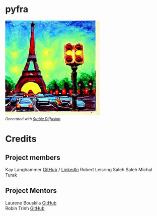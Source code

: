 pyfra
==============
<img src="images/stable_diffusion.jpeg" alt="drawing" width="300"/>
<br>
<small>
  <i>Generated with <a href="https://stablediffusionweb.com/#demo">Stable Diffusion</a></i>
</small>

# Credits
## Project members
Kay Langhammer [GitHub](https://github.com/Langhammer) / [LinkedIn](https://www.linkedin.com/in/kay-langhammer/)
Robert Leisring
Saleh Saleh
Michal Turak

## Project Mentors
Laurene Bouskila [GitHub](https://github.com/laureneb26)  
Robin Trinh [GitHub](https://github.com/TrinhRobin)  